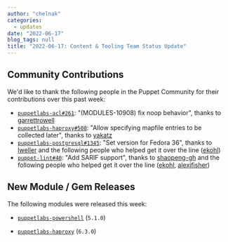 ```yaml
---
author: "chelnak"
categories:
  - updates
date: "2022-06-17"
blog_tags: null
title: "2022-06-17: Content & Tooling Team Status Update"
---
```


## Community Contributions

We'd like to thank the following people in the Puppet Community for their contributions over this past week:

- [`puppetlabs-acl#261`][puppetlabs-acl-pr-261]: "(MODULES-10908) fix noop behavior", thanks to [garrettrowell][garrettrowell]
- [`puppetlabs-haproxy#508`][puppetlabs-haproxy-pr-508]: "Allow specifying mapfile entries to be collected later", thanks to [yakatz][yakatz]
- [`puppetlabs-postgresql#1345`][puppetlabs-postgresql-pr-1345]: "Set version for Fedora 36", thanks to [lweller][lweller] and the following people who helped get it over the line ([ekohl][ekohl])
- [`puppet-lint#40`][puppet-lint-pr-40]: "Add SARIF support", thanks to [shaopeng-gh][shaopeng-gh] and the following people who helped get it over the line ([ekohl][ekohl], [alexjfisher][alexjfisher])

## New Module / Gem Releases

The following modules were released this week:

- [`puppetlabs-powershell`][puppetlabs-powershell] (`5.1.0`)
- [`puppetlabs-haproxy`][puppetlabs-haproxy] (`6.3.0`)

  [puppetlabs-powershell]: https://github.com/puppetlabs/puppetlabs-powershell
  [puppetlabs-haproxy]: https://github.com/puppetlabs/puppetlabs-haproxy
  [puppetlabs-acl-pr-261]: https://github.com/puppetlabs/puppetlabs-acl/pull/261
  [garrettrowell]: https://github.com/garrettrowell
  [puppetlabs-haproxy-pr-508]: https://github.com/puppetlabs/puppetlabs-haproxy/pull/508
  [yakatz]: https://github.com/yakatz
  [puppetlabs-postgresql-pr-1345]: https://github.com/puppetlabs/puppetlabs-postgresql/pull/1345
  [lweller]: https://github.com/lweller
  [ekohl]: https://github.com/ekohl
  [puppet-lint-pr-40]: https://github.com/puppetlabs/puppet-lint/pull/40
  [shaopeng-gh]: https://github.com/shaopeng-gh
  [alexjfisher]: https://github.com/alexjfisher
